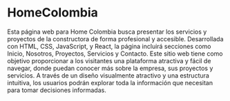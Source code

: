 # HomeColombia
Esta página web para Home Colombia busca presentar los servicios y proyectos de la constructora de forma profesional y accesible. Desarrollada con HTML, CSS, JavaScript, y React, la página incluirá secciones como Inicio, Nosotros, Proyectos, Servicios y Contacto. 
Este sitio web tiene como objetivo proporcionar a los visitantes una plataforma atractiva y fácil de navegar, donde puedan conocer más sobre la empresa, sus proyectos y servicios. A través de un diseño visualmente atractivo y una estructura intuitiva, los usuarios podrán explorar toda la información que necesitan para tomar decisiones informadas.